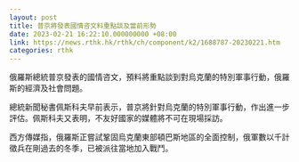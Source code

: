 ```yaml
---
layout: post
title: 普京將發表國情咨文料重點談及當前形勢
date: 2023-02-21 16:22:10.000000000 +08:00
link: https://news.rthk.hk/rthk/ch/component/k2/1688787-20230221.htm
categories: rthk
---
```


俄羅斯總統普京發表的國情咨文，預料將重點談到對烏克蘭的特別軍事行動，俄羅斯的經濟及社會問題。

總統新聞秘書佩斯科夫早前表示，普京將針對烏克蘭的特別軍事行動，作出進一步評估。佩斯科夫又表明，不友好國家的媒體將不可在現場採訪。

西方傳媒指，俄羅斯正嘗試鞏固烏克蘭東部頓巴斯地區的全面控制，俄軍數以千計徵兵在剛過去的冬季，已被派往當地加入戰鬥。
